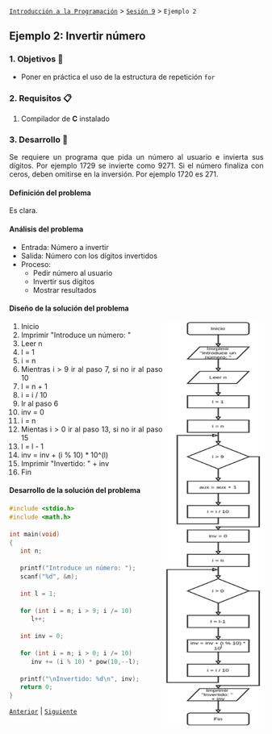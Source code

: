 [`Introducción a la Programación`](../README.md) > [`Sesión 9`](../README.md) > `Ejemplo 2`

## Ejemplo 2: Invertir número

<div style="text-align: justify;">

### 1. Objetivos :dart:

- Poner en práctica el uso de la estructura de repetición `for`

### 2. Requisitos :clipboard:

1. Compilador de __C__ instalado

### 3. Desarrollo :rocket:

Se requiere un programa que pida un número al usuario e invierta sus dígitos. Por ejemplo 1729 se invierte como 9271. Si el número finaliza con ceros, deben omitirse en la inversión. Por ejemplo 1720 es 271.

#### Definición del problema
Es clara.

#### Análisis del problema
- Entrada: Número a invertir
- Salida: Número con los dígitos invertidos
- Proceso: 
   - Pedir número al usuario
   - Invertir sus dígitos
   - Mostrar resultados

#### Diseño de la solución del problema
<img src="imagenes/imagen1.png" width="200" height="800" align="right">

1. Inicio
2. Imprimir "Introduce un número: "
3. Leer n
4. l = 1
5. i = n
6. Mientras i > 9 ir al paso 7, si no ir al paso 10
7. l = n + 1
8. i = i / 10
9. Ir al paso 6
10. inv = 0
11. i = n
12. Mientas i > 0 ir al paso 13, si no ir al paso 15
13. l = l - 1
14. inv = inv + (i % 10) * 10^(l)
15. Imprimir "Invertido: " + inv
16. Fin


#### Desarrollo de la solución del problema

```c
#include <stdio.h>
#include <math.h>

int main(void)
{
   int n;

   printf("Introduce un número: ");
   scanf("%d", &n);

   int l = 1;

   for (int i = n; i > 9; i /= 10)
      l++;

   int inv = 0;

   for (int i = n; i > 0; i /= 10)
      inv += (i % 10) * pow(10,--l);

   printf("\nInvertido: %d\n", inv);
   return 0;
}

```

[`Anterior`](../ejemplo01/README.md) | [`Siguiente`](../README.md#3-actividad-memo)   

</div>
